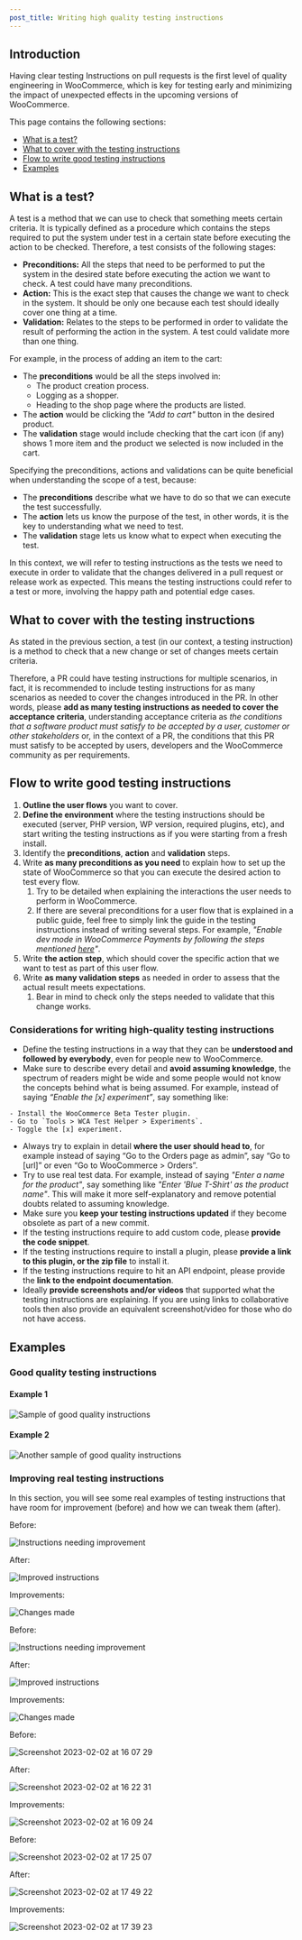 ```yaml
---
post_title: Writing high quality testing instructions
---
```


## Introduction

Having clear testing Instructions on pull requests is the first level of quality engineering in WooCommerce, which is key for testing early and minimizing the impact of unexpected effects in the upcoming versions of WooCommerce.

This page contains the following sections:

-   [What is a test?](#what-is-a-test)
-   [What to cover with the testing instructions](#what-to-cover-with-the-testing-instructions)
-   [Flow to write good testing instructions](#flow-to-write-good-testing-instructions)
-   [Examples](#examples)

## What is a test?

A test is a method that we can use to check that something meets certain criteria. It is typically defined as a procedure which contains the steps required to put the system under test in a certain state before executing the action to be checked. Therefore, a test consists of the following stages:

-   **Preconditions:** All the steps that need to be performed to put the system in the desired state before executing the action we want to check. A test could have many preconditions.
-   **Action:** This is the exact step that causes the change we want to check in the system. It should be only one because each test should ideally cover one thing at a time.
-   **Validation:** Relates to the steps to be performed in order to validate the result of performing the action in the system. A test could validate more than one thing.

For example, in the process of adding an item to the cart:

-   The **preconditions** would be all the steps involved in:
    -   The product creation process.
    -   Logging as a shopper.
    -   Heading to the shop page where the products are listed.
-   The **action** would be clicking the _"Add to cart"_ button in the desired product.
-   The **validation** stage would include checking that the cart icon (if any) shows 1 more item and the product we selected is now included in the cart.

Specifying the preconditions, actions and validations can be quite beneficial when understanding the scope of a test, because:

-   The **preconditions** describe what we have to do so that we can execute the test successfully.
-   The **action** lets us know the purpose of the test, in other words, it is the key to understanding what we need to test.
-   The **validation** stage lets us know what to expect when executing the test.

In this context, we will refer to testing instructions as the tests we need to execute in order to validate that the changes delivered in a pull request or release work as expected. This means the testing instructions could refer to a test or more, involving the happy path and potential edge cases.

## What to cover with the testing instructions

As stated in the previous section, a test (in our context, a testing instruction) is a method to check that a new change or set of changes meets certain criteria.

Therefore, a PR could have testing instructions for multiple scenarios, in fact, it is recommended to include testing instructions for as many scenarios as needed to cover the changes introduced in the PR. In other words, please **add as many testing instructions as needed to cover the acceptance criteria**, understanding acceptance criteria as _the conditions that a software product must satisfy to be accepted by a user, customer or other stakeholders_ or, in the context of a PR, the conditions that this PR must satisfy to be accepted by users, developers and the WooCommerce community as per requirements.

## Flow to write good testing instructions

1. **Outline the user flows** you want to cover.
2. **Define the environment** where the testing instructions should be executed (server, PHP version, WP version, required plugins, etc), and start writing the testing instructions as if you were starting from a fresh install.
3. Identify the **preconditions**, **action** and **validation** steps.
4. Write **as many preconditions as you need** to explain how to set up the state of WooCommerce so that you can execute the desired action to test every flow.
    1. Try to be detailed when explaining the interactions the user needs to perform in WooCommerce.
    2. If there are several preconditions for a user flow that is explained in a public guide, feel free to simply link the guide in the testing instructions instead of writing several steps. For example, _"Enable dev mode in WooCommerce Payments by following the steps mentioned [here](https://woo.com/document/woocommerce-payments/testing-and-troubleshooting/dev-mode/)"_.
5. Write **the action step**, which should cover the specific action that we want to test as part of this user flow.
6. Write **as many validation steps** as needed in order to assess that the actual result meets expectations.
    1. Bear in mind to check only the steps needed to validate that this change works.

### Considerations for writing high-quality testing instructions

-   Define the testing instructions in a way that they can be **understood and followed by everybody**, even for people new to WooCommerce.
-   Make sure to describe every detail and **avoid assuming knowledge**, the spectrum of readers might be wide and some people would not know the concepts behind what is being assumed. For example, instead of saying _“Enable the [x] experiment”_, say something like:

```text
- Install the WooCommerce Beta Tester plugin.
- Go to `Tools > WCA Test Helper > Experiments`.
- Toggle the [x] experiment.
```

-   Always try to explain in detail **where the user should head to**, for example instead of saying “Go to the Orders page as admin”, say “Go to [url]” or even “Go to WooCommerce > Orders”.
-   Try to use real test data. For example, instead of saying _"Enter a name for the product"_, say something like _"Enter 'Blue T-Shirt' as the product name"_. This will make it more self-explanatory and remove potential doubts related to assuming knowledge.
-   Make sure you **keep your testing instructions updated** if they become obsolete as part of a new commit.
-   If the testing instructions require to add custom code, please **provide the code snippet**.
-   If the testing instructions require to install a plugin, please **provide a link to this plugin, or the zip file** to install it.
-   If the testing instructions require to hit an API endpoint, please provide the **link to the endpoint documentation**.
-   Ideally **provide screenshots and/or videos** that supported what the testing instructions are explaining. If you are using links to collaborative tools then also provide an equivalent screenshot/video for those who do not have access.

## Examples

### Good quality testing instructions

#### Example 1

![Sample of good quality instructions](https://woocommerce.files.wordpress.com/2023/10/213682695-3dc51613-b836-4e7e-93ef-f75078ab48ac.png)

#### Example 2

![Another sample of good quality instructions](https://woocommerce.files.wordpress.com/2023/10/213682778-b552ab07-a518-48a7-9358-16adc5762aca.png)

### Improving real testing instructions

In this section, you will see some real examples of testing instructions that have room for improvement (before) and how we can tweak them (after).

Before:

![Instructions needing improvement](https://woocommerce.files.wordpress.com/2023/10/213682262-25bec5c3-154c-45ec-aa3d-d3e07f52669e.png)

After:

![Improved instructions](https://woocommerce.files.wordpress.com/2023/10/213682303-1b12ab97-f27a-41cb-a8db-da8a78d18840.png)

Improvements:

![Changes made](https://woocommerce.files.wordpress.com/2023/10/213682323-0ecc998d-69ab-4201-8daa-820b948315e8.png)

Before:

![Instructions needing improvement](https://woocommerce.files.wordpress.com/2023/10/213682396-8c52d20e-1fca-4ac1-8345-f381c15a102a.png)

After:

![Improved instructions](https://woocommerce.files.wordpress.com/2023/10/213682480-c01e0e84-5969-4456-8f43-70cbb8509e8d.png)

Improvements:

![Changes made](https://woocommerce.files.wordpress.com/2023/10/213682597-8d06e638-35dd-4ff8-9236-63c6ec5d05b8.jpg)

Before:

![Screenshot 2023-02-02 at 16 07 29](https://woocommerce.files.wordpress.com/2023/10/216365611-b540a814-3b8f-40f3-ae64-81018b9f97fb.png)

After:

![Screenshot 2023-02-02 at 16 22 31](https://woocommerce.files.wordpress.com/2023/10/216366043-967e5daa-6a23-4ab8-adda-5f3082d1ebf7.png)

Improvements:

![Screenshot 2023-02-02 at 16 09 24](https://woocommerce.files.wordpress.com/2023/10/216366152-b331648d-bcef-443b-b126-de2621a20862.png)

Before:

![Screenshot 2023-02-02 at 17 25 07](https://woocommerce.files.wordpress.com/2023/10/216388785-8806ea74-62e6-42da-8887-c8e291e7dfe2-1.png)

After:

![Screenshot 2023-02-02 at 17 49 22](https://woocommerce.files.wordpress.com/2023/10/216388842-e5ab433e-d288-4306-862f-72f6f81ab2cd.png)

Improvements:

![Screenshot 2023-02-02 at 17 39 23](https://woocommerce.files.wordpress.com/2023/10/216388874-c5b21fc3-f693-4a7e-a58a-c5d1b6606682.png)
